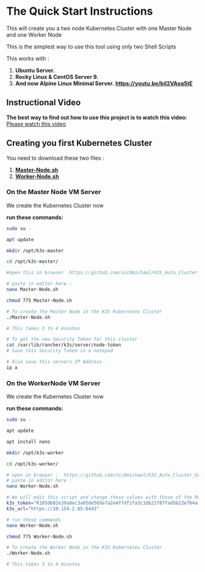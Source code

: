 # The Quick Start Instructions
This will create you a two node Kubernetes Cluster with one Master Node and one Worker Node

This is the simplest way to use this tool using only two Shell Scripts

This works with :
1. **Ubuntu Server.**
2. **Rocky Linux & CentOS Server 9.**
3. **And now Alpine Linux Minimal Server.** **https://youtu.be/biI2VAsqStE**

## Instructional Video
**The best way to find out how to use this project is to watch this video:**
[Please watch this video](https://youtu.be/biI2VAsqStE)
   
 
## Creating you first Kubernetes Cluster
You need to download these two files :

1. **[Master-Node.sh](https://github.com/nic0michael/K3S_Auto_Cluster_Generator/blob/master/Small-Cluster/Master-Node.sh)**
2. **[Worker-Node.sh](https://github.com/nic0michael/K3S_Auto_Cluster_Generator/blob/master/Small-Cluster/Worker-Node.sh)**

### On the Master Node VM Server
We create the Kubernetes Cluster now

**run these commands:**
```bash
sudo su -

apt update

mkdir /opt/k3s-master

cd /opt/k3s-master/

#open this in browser  https://github.com/nic0michael/K3S_Auto_Cluster_Generator/blob/master/Small-Cluster/Master-Node.sh

# paste in editor here :
nano Master-Node.sh

chmod 775 Master-Node.sh

# To create the Master Node in the K3S Kubernetes Cluster
./Master-Node.sh

# This takes 3 to 4 minutes

# To get the new Security Token for this cluster
cat /var/lib/rancher/k3s/server/node-token
# Save this Security Token in a notepad 

# Also save this servers IP Address
ip a
```

### On the WorkerNode VM Server
We create the Kubernetes Cluster now

**run these commands:**
```bash
sudo su -

apt update

apt install nano

mkdir /opt/k3s-worker

cd /opt/k3s-worker/

# open in browser :  https://github.com/nic0michael/K3S_Auto_Cluster_Generator/blob/master/Small-Cluster/Worker-Node.sh
# paste in editor here :
nano Worker-Node.sh

# We will edit this script and change these values with those of the Master Node Server: 
k3s_token="K105db82e39a8ec3a05de569a7a2e4ffdf2fa3c1db21f87fad5b22e764af61d0d96::server:e54cb4ab0d4026b645c8156477ac7220"
k3s_url="https://10.154.2.85:6443"

# run these commands
nano Worker-Node.sh

chmod 775 Worker-Node.sh

# To create the Worker Node in the K3S Kubernetes Cluster
./Worker-Node.sh

# This takes 3 to 4 minutes
```

